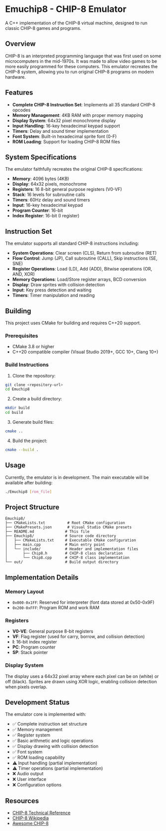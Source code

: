 # Emuchip8 - CHIP-8 Emulator

A C++ implementation of the CHIP-8 virtual machine, designed to run classic CHIP-8 games and programs.

## Overview

CHIP-8 is an interpreted programming language that was first used on some microcomputers in the mid-1970s. It was made to allow video games to be more easily programmed for these computers. This emulator recreates the CHIP-8 system, allowing you to run original CHIP-8 programs on modern hardware.

## Features

- **Complete CHIP-8 Instruction Set**: Implements all 35 standard CHIP-8 opcodes
- **Memory Management**: 4KB RAM with proper memory mapping
- **Display System**: 64x32 pixel monochrome display
- **Input Handling**: 16-key hexadecimal keypad support
- **Timers**: Delay and sound timer implementation
- **Font System**: Built-in hexadecimal sprite font (0-F)
- **ROM Loading**: Support for loading CHIP-8 ROM files

## System Specifications

The emulator faithfully recreates the original CHIP-8 specifications:

- **Memory**: 4096 bytes (4KB)
- **Display**: 64x32 pixels, monochrome
- **Registers**: 16 8-bit general purpose registers (V0-VF)
- **Stack**: 16 levels for subroutine calls
- **Timers**: 60Hz delay and sound timers
- **Input**: 16-key hexadecimal keypad
- **Program Counter**: 16-bit
- **Index Register**: 16-bit (I register)

## Instruction Set

The emulator supports all standard CHIP-8 instructions including:

- **System Operations**: Clear screen (CLS), Return from subroutine (RET)
- **Flow Control**: Jump (JP), Call subroutine (CALL), Skip instructions (SE, SNE)
- **Register Operations**: Load (LD), Add (ADD), Bitwise operations (OR, AND, XOR)
- **Memory Operations**: Load/Store register arrays, BCD conversion
- **Display**: Draw sprites with collision detection
- **Input**: Key press detection and waiting
- **Timers**: Timer manipulation and reading

## Building

This project uses CMake for building and requires C++20 support.

### Prerequisites

- CMake 3.8 or higher
- C++20 compatible compiler (Visual Studio 2019+, GCC 10+, Clang 10+)

### Build Instructions

1. Clone the repository:
```bash
git clone <repository-url>
cd Emuchip8
```

2. Create a build directory:
```bash
mkdir build
cd build
```

3. Generate build files:
```bash
cmake ..
```

4. Build the project:
```bash
cmake --build .
```

## Usage

Currently, the emulator is in development. The main executable will be available after building:

```bash
./Emuchip8 [rom_file]
```

## Project Structure

```
Emuchip8/
├── CMakeLists.txt          # Root CMake configuration
├── CMakePresets.json       # Visual Studio CMake presets
├── README.md              # This file
├── Emuchip8/              # Source code directory
│   ├── CMakeLists.txt     # Executable CMake configuration
│   ├── main.cpp           # Main entry point
│   └── include/           # Header and implementation files
│       ├── Chip8.h        # CHIP-8 class declaration
│       └── Chip8.cpp      # CHIP-8 class implementation
└── out/                   # Build output directory
```

## Implementation Details

### Memory Layout

- `0x000-0x1FF`: Reserved for interpreter (font data stored at 0x50-0x9F)
- `0x200-0xFFF`: Program ROM and work RAM

### Registers

- **V0-VE**: General purpose 8-bit registers
- **VF**: Flag register (used for carry, borrow, and collision detection)
- **I**: 16-bit index register
- **PC**: Program counter
- **SP**: Stack pointer

### Display System

The display uses a 64x32 pixel array where each pixel can be on (white) or off (black). Sprites are drawn using XOR logic, enabling collision detection when pixels overlap.

## Development Status

The emulator core is implemented with:

- ✅ Complete instruction set structure
- ✅ Memory management
- ✅ Register system
- ✅ Basic arithmetic and logic operations
- ✅ Display drawing with collision detection
- ✅ Font system
- ✅ ROM loading capability
- ⚠️ Input handling (partial implementation)
- ⚠️ Timer operations (partial implementation)
- ❌ Audio output
- ❌ User interface
- ❌ Configuration options

## Resources

- [CHIP-8 Technical Reference](http://devernay.free.fr/hacks/chip8/C8TECH10.HTM)
- [CHIP-8 Wikipedia](https://en.wikipedia.org/wiki/CHIP-8)
- [Awesome CHIP-8](https://github.com/tobiasvl/awesome-chip-8)

